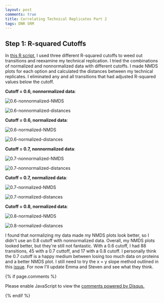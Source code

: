 ```yaml
---
layout: post
comments: true
title: Correlating Technical Replicates Part 2
tags: DNR SRM
---
```


## Step 1: R-squared Cutoffs

In [this R script](https://github.com/RobertsLab/project-oyster-oa/blob/master/analyses/DNR_SRM_20170902/2017-10-10-Troubleshooting/2017-10-10-Transition-Replicate-Correlations/2017-10-13-NMDS-for-Technical-Replication-with-Cutoffs.R), I used three different R-squared cutoffs to weed out transitions and reexamine my technical replication. I tried the combinations of normalized and nonnormalized data with different cutoffs. I made NMDS plots for each option and calculated the distances between my technical replicates. I eliminated any and all transitions that had adjusted R-squared values below the cutoff.

**Cutoff = 0.6, nonnormalized data**:

![0.6-nonnormalized-NMDS](https://raw.githubusercontent.com/RobertsLab/project-oyster-oa/master/analyses/DNR_SRM_20170902/2017-10-10-Troubleshooting/2017-10-10-Transition-Replicate-Correlations/2017-10-13-NMDS-TechnicalReplication-NonNormalized-Cutoff1.jpeg)

![0.6-nonnormalized-distances](https://raw.githubusercontent.com/RobertsLab/project-oyster-oa/master/analyses/DNR_SRM_20170902/2017-10-10-Troubleshooting/2017-10-10-Transition-Replicate-Correlations/2017-10-13-NMDS-TechnicalReplication-Ordination-Distances-NonNormalized-Cutoff1.jpeg)

**Cutoff = 0.6, normalized data**:

![0.6-normalized-NMDS](https://raw.githubusercontent.com/RobertsLab/project-oyster-oa/master/analyses/DNR_SRM_20170902/2017-10-10-Troubleshooting/2017-10-10-Transition-Replicate-Correlations/2017-10-13-NMDS-TechnicalReplication-Normalized-Cutoff1.jpeg)

![0.6-normalized-distances](https://raw.githubusercontent.com/RobertsLab/project-oyster-oa/master/analyses/DNR_SRM_20170902/2017-10-10-Troubleshooting/2017-10-10-Transition-Replicate-Correlations/2017-10-13-NMDS-TechnicalReplication-Ordination-Distances-Normalized-Cutoff1.jpeg)

**Cutoff = 0.7, nonnormalized data**:

![0.7-nonnormalized-NMDS](https://raw.githubusercontent.com/RobertsLab/project-oyster-oa/master/analyses/DNR_SRM_20170902/2017-10-10-Troubleshooting/2017-10-10-Transition-Replicate-Correlations/2017-10-13-NMDS-TechnicalReplication-NonNormalized-Cutoff2.jpeg)

![0.7-nonnormalized-distances](https://raw.githubusercontent.com/RobertsLab/project-oyster-oa/master/analyses/DNR_SRM_20170902/2017-10-10-Troubleshooting/2017-10-10-Transition-Replicate-Correlations/2017-10-13-NMDS-TechnicalReplication-Ordination-Distances-NonNormalized-Cutoff2.jpeg)

**Cutoff = 0.7, normalized data**:

![0.7-normalized-NMDS](https://raw.githubusercontent.com/RobertsLab/project-oyster-oa/master/analyses/DNR_SRM_20170902/2017-10-10-Troubleshooting/2017-10-10-Transition-Replicate-Correlations/2017-10-13-NMDS-TechnicalReplication-Normalized-Cutoff2.jpeg)

![0.7-normalized-distances](https://raw.githubusercontent.com/RobertsLab/project-oyster-oa/master/analyses/DNR_SRM_20170902/2017-10-10-Troubleshooting/2017-10-10-Transition-Replicate-Correlations/2017-10-13-NMDS-TechnicalReplication-Ordination-Distances-Normalized-Cutoff2.jpeg)

**Cutoff = 0.8, normalized data**:

![0.8-normalized-NMDS](https://raw.githubusercontent.com/RobertsLab/project-oyster-oa/master/analyses/DNR_SRM_20170902/2017-10-10-Troubleshooting/2017-10-10-Transition-Replicate-Correlations/2017-10-13-NMDS-TechnicalReplication-Normalized-Cutoff3.jpeg)

![0.8-normalized-distances](https://raw.githubusercontent.com/RobertsLab/project-oyster-oa/master/analyses/DNR_SRM_20170902/2017-10-10-Troubleshooting/2017-10-10-Transition-Replicate-Correlations/2017-10-13-NMDS-TechnicalReplication-Ordination-Distances-Normalized-Cutoff3.jpeg)

I found that normalizing my data made my NMDS plots look better, so I didn't use an 0.8 cutoff with nonnormalized data. Overall, my NMDS plots looked better, but they're still not fantastic. With a 0.6 cutoff, I had 88 transitions, 45 with a 0.7 cuttoff, and 17 with a 0.8 cutoff. I personally think the 0.7 cutoff is a happy medium between losing too much data on proteins and a better NMDS plot. I still need to try the x = y slope method outlined in this [issue](https://github.com/RobertsLab/project-oyster-oa/issues/18). For now I'll update Emma and Steven and see what they think.

{% if page.comments %}

<div id="disqus_thread"></div>
<script>

/**
*  RECOMMENDED CONFIGURATION VARIABLES: EDIT AND UNCOMMENT THE SECTION BELOW TO INSERT DYNAMIC VALUES FROM YOUR PLATFORM OR CMS.
*  LEARN WHY DEFINING THESE VARIABLES IS IMPORTANT: https://disqus.com/admin/universalcode/#configuration-variables*/
/*
var disqus_config = function () {
this.page.url = PAGE_URL;  // Replace PAGE_URL with your page's canonical URL variable
this.page.identifier = PAGE_IDENTIFIER; // Replace PAGE_IDENTIFIER with your page's unique identifier variable
};
*/
(function() { // DON'T EDIT BELOW THIS LINE
var d = document, s = d.createElement('script');
s.src = 'https://the-responsible-grad-student.disqus.com/embed.js';
s.setAttribute('data-timestamp', +new Date());
(d.head || d.body).appendChild(s);
})();
</script>
<noscript>Please enable JavaScript to view the <a href="https://disqus.com/?ref_noscript">comments powered by Disqus.</a></noscript>

{% endif %}

<script id="dsq-count-scr" src="//the-responsible-grad-student.disqus.com/count.js" async></script>
